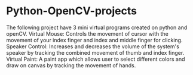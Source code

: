 # Python-OpenCV-projects

The following project have 3 mini virtual programs created on python and openCV.
Virtual Mouse: Controls the movement of cursor with the movement of your index finger and index and middle finger for clicking.
Speaker Control: Increases and decreases the volume of the system's speaker by tracking the combined movement of thumb and index finger.
Virtual Paint: A paint app which allows user to select different colors and draw on canvas by tracking the movement of hands.
